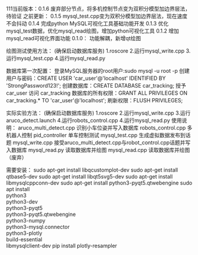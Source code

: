 111当前版本：0.1.6
废弃部分节点，将多机控制节点变为双积分模型加边界层法，待验证
之前更新：
0.1.5
mysql_test.cpp变为双积分模型加边界层法，现在速度不会抖动
0.1.4
完成python MySQL可视化工具基础功能开发
0.1.3
优化mysql_test数据，优化mysql_read绘图，增加python可视化工具
0.1.2
增加mysql_read可视化界面功能
0.1.0：
功能解耦，新增qt绘图

绘图测试使用方法：
(确保启动数据库服务)
1.roscore
2.运行mysql_write.cpp
3.运行mysql_test.cpp
4.运行mysql_read.py

数据库第一次配置：
登录MySQL服务器的root用户:sudo mysql -u root -p
创建用户与密码：CREATE USER 'car_user'@'localhost' IDENTIFIED BY 'StrongPassword123!';
创建数据库：CREATE DATABASE car_tracking;
授予 car_user 访问 car_tracking 数据库的所有权限：GRANT ALL PRIVILEGES ON car_tracking.* TO 'car_user'@'localhost';
刷新权限：FLUSH PRIVILEGES;

实际实验方法：
(确保启动数据库服务)
1.roscore
2.运行mysql_write.cpp
3.运行aruco_detect.launch
4.运行robots_control.cpp
4.运行mysql_read.py
使用说明：
aruco_multi_detect.cpp 识别小车位姿并写入数据库
robots_control.cpp   多机器人控制
pid_controller 单车控制测试
mysql_test.cpp 生成虚拟数据发布到话题
mysql_write.cpp 接受aruco_multi_detect.cpp与robot_control.cpp话题并写入数据库
mysql_read.py 读取数据库并绘图
mysql_read.cpp 读取数据库并绘图（废弃）

需要安装：
sudo apt-get install libqcustomplot-dev
sudo apt-get install qtbase5-dev
sudo apt-get install libqt5svg5-dev
sudo apt-get install libmysqlcppconn-dev
sudo apt-get install python3-pyqt5.qtwebengine
sudo apt install \
    python3 \
    python3-dev \
    python3-pyqt5 \
    python3-pyqt5.qtwebengine \
    python3-numpy \
    python3-mysql.connector \
    python3-plotly \
    build-essential \
    libmysqlclient-dev
pip install plotly-resampler
